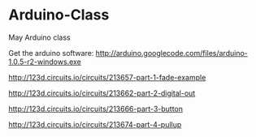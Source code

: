Arduino-Class
=============

May Arduino class

Get the arduino software: http://arduino.googlecode.com/files/arduino-1.0.5-r2-windows.exe

http://123d.circuits.io/circuits/213657-part-1-fade-example  

http://123d.circuits.io/circuits/213662-part-2-digital-out 

http://123d.circuits.io/circuits/213666-part-3-button 

http://123d.circuits.io/circuits/213674-part-4-pullup 

